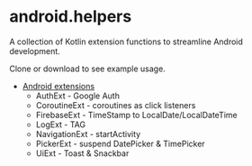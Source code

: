 # android.helpers
A collection of Kotlin extension functions to streamline Android development.

Clone or download to see example usage.

- [Android extensions](https://github.com/AjahnCharles/android.helpers/tree/master/helpers/src/main/java/ajahncharles/android/helpers)
    * AuthExt - Google Auth
    * CoroutineExt - coroutines as click listeners
    * FirebaseExt - TimeStamp to LocalDate/LocalDateTime
    * LogExt - TAG
    * NavigationExt - startActivity
    * PickerExt - suspend DatePicker & TimePicker
    * UiExt - Toast & Snackbar
